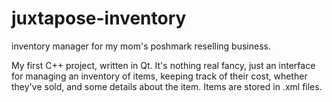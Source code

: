 # juxtapose-inventory
inventory manager for my mom's poshmark reselling business.

My first C++ project, written in Qt. It's nothing real fancy, just an interface for managing an inventory of items, keeping track of their cost, whether they've sold, and some details about the item. Items are stored in .xml files.
